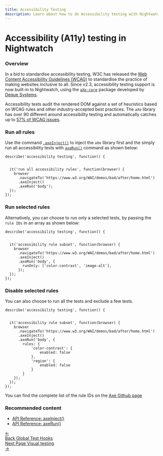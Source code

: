 ```yaml
---
title: Accessibility Testing
description: Learn about how to do Accessibility testing with Nightwatch
---
```


<div class="page-header"><h1>Accessibility (A11y) testing in Nightwatch</h1></div>

### Overview
In a bid to standardise accessibility testing, W3C has released the [Web Content Accessibility Guidelines (WCAG)][1] to standardise the practice of making websites inclusive to all. Since v2.3, accessibility testing support is now built-in to Nightwatch, using the [`aXe-core`][2] package developed by [Deque Systems][3]. 

Accessibility tests audit the rendered DOM against a set of heuristics based on WCAG rules and other industry-accepted best practices.
The `aXe` library has over 90 different around accessibility testing and automatically catches up to [57% of WCAG issues][4].

### Run all rules

Use the command [`.axeInject()`][5] to inject the `aXe` library first and the simply run all accessibility tests with [`axeRun()`][6] command as shown below:

<div class="sample-test"><pre data-language="javascript"><code class="language-javascript">describe('accessibility testing', function() {
  <br>
  it('run all accessibility rules', function(browser) {
    browser
      .navigateTo('https://www.w3.org/WAI/demos/bad/after/home.html')
      .axeInject()
      .axeRun('body');
  });
});</code></pre></div>

### Run selected rules

Alternatively, you can choose to run only a selected tests, by passing the `rule IDs` in an array as shown below:

<div class="sample-test"><pre data-language="javascript"><code class="language-javascript">describe('accessibility testing', function() {
  <br>
  it('accessibility rule subset', function(browser) {
    browser
      .navigateTo('https://www.w3.org/WAI/demos/bad/after/home.html')
      .axeInject()
      .axeRun('body', {
        runOnly: ['color-contrast', 'image-alt'],
      });
  });
});</code></pre></div>

### Disable selected rules
You can also choose to run all the tests and exclude a few tests.

<div class="sample-test"><pre data-language="javascript"><code class="language-javascript">describe('accessibility testing', function() {
  <br>
  it('accessibility rule subset', function(browser) {
    browser
      .navigateTo('https://www.w3.org/WAI/demos/bad/after/home.html')
      .axeInject()
      .axeRun('body', {
        rules: {
            'color-contrast': {
                enabled: false
            },
            'region': {
                enabled: false
            }
        }
    });
  });
});</code></pre></div>


You can find the complete list of the rule IDs on the [Axe Github page][7] 

### Recommended content
- [API Reference: axeInject()][8]
- [API Reference: axeRun()][9]

 <div class="doc-pagination pt-40">
  <div class="previous">
    <a href="/guide/writing-tests/global-test-hooks.html">
      <span>←</span>
        <div class="d-flex flex-column">
          <span class="smallT">Back</span>
          <span class="bigT">Global Test Hooks</span>
        </div>
    </a>
  </div>
  <div class="next">
    <a href="/guide/writing-tests/visual-regression-testing.html">
        <div class="d-flex flex-column">
          <span class="smallT">Next Page</span>
          <span class="bigT">Visual testing</span>
        </div>
        <span>→</span>
    </a>
  </div>
</div>

[1]:    https://www.w3.org/WAI/standards-guidelines/wcag/
[2]:    https://www.npmjs.com/package/axe-core
[3]:    https://www.deque.com/
[4]:    https://www.deque.com/blog/automated-testing-study-identifies-57-percent-of-digital-accessibility-issues/
[5]:    https://nightwatchjs.org/api/axeInject.html
[6]:    https://nightwatchjs.org/api/axeRun.html
[7]:    https://github.com/dequelabs/axe-core/blob/develop/doc/rule-descriptions.md
[8]:    https://nightwatchjs.org/api/axeInject.html
[9]:    https://nightwatchjs.org/api/axeRun.html